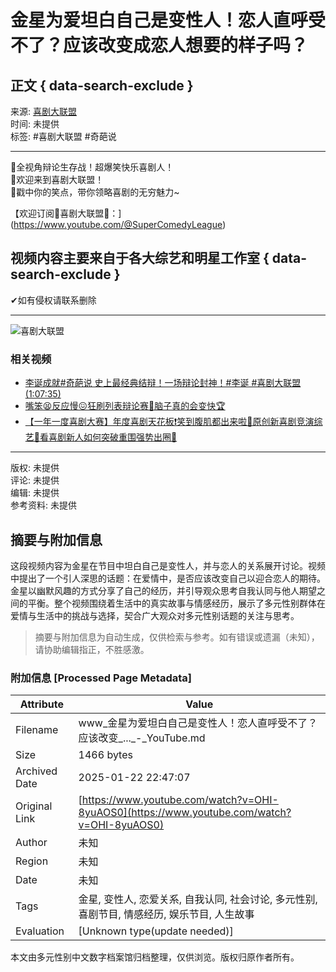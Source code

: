 # 金星为爱坦白自己是变性人！恋人直呼受不了？应该改变成恋人想要的样子吗？

## 正文 { data-search-exclude }


来源: [喜剧大联盟](https://www.youtube.com/channel/UCD0Bbhm9fsbhVbjP8ptx1bw)  
时间: 未提供  
标签: #喜剧大联盟 #奇葩说  

---

🎤全视角辩论生存战！超爆笑快乐喜剧人！  
🙌欢迎来到喜剧大联盟！  
🤣戳中你的笑点，带你领略喜剧的无穷魅力~

【欢迎订阅🤡喜剧大联盟🤡：](https://www.youtube.com/@SuperComedyLeague)  

## 视频内容主要来自于各大综艺和明星工作室   { data-search-exclude }
✔如有侵权请联系删除  

---  

![喜剧大联盟](https://i.ytimg.com/an/D0Bbhm9fsbhVbjP8ptx1bw/featured_channel.jpg?v=64903609)

### 相关视频
- [李诞成就#奇葩说 史上最经典结辩！一场辩论封神！#李诞 #喜剧大联盟 (1:07:35)](https://www.youtube.com/watch?v=a1ohw1V3MqA)
- [嘴笨😫反应慢😖狂刷列表辩论赛📢脑子真的会变快🏆](https://www.youtube.com/watch?v=9yxkTZsH65I&list=PL7qOmmwDRGD3N7jL3ncqHKJ8Jb8Rr6Mce)
- [【一年一度喜剧大赛】年度喜剧天花板❗️笑到腹肌都出来啦🥳原创新喜剧竞演综艺👀看喜剧新人如何突破重围强势出圈🤣](https://www.youtube.com/watch?v=dTOjG9339hE&list=PL7qOmmwDRGD0fRUdLvmheN_xHyXJjepXS)  

---  

版权: 未提供  
评论: 未提供  
编辑: 未提供  
参考资料: 未提供   
<!-- tcd_original_link https://www.youtube.com/watch?v=OHI-8yuAOS0 -->


## 摘要与附加信息

<!-- tcd_abstract -->
这段视频内容为金星在节目中坦白自己是变性人，并与恋人的关系展开讨论。视频中提出了一个引人深思的话题：在爱情中，是否应该改变自己以迎合恋人的期待。金星以幽默风趣的方式分享了自己的经历，并引导观众思考自我认同与他人期望之间的平衡。整个视频围绕着生活中的真实故事与情感经历，展示了多元性别群体在爱情与生活中的挑战与选择，契合广大观众对多元性别话题的关注与思考。
<!-- tcd_abstract_end -->

> 摘要与附加信息为自动生成，仅供检索与参考。如有错误或遗漏（未知），请协助编辑指正，不胜感激。

### 附加信息 [Processed Page Metadata]

| Attribute       | Value                                  |
|-----------------|----------------------------------------|
| Filename        | www_金星为爱坦白自己是变性人！恋人直呼受不了？应该改变_..._-_YouTube.md                             |
| Size            | 1466 bytes                           |
| Archived Date   | 2025-01-22 22:47:07                             |
| Original Link   | [https://www.youtube.com/watch?v=OHI-8yuAOS0](https://www.youtube.com/watch?v=OHI-8yuAOS0)                       |
| Author          | 未知                               |
| Region          | 未知                               |
| Date            | 未知                                 |
| Tags            | 金星, 变性人, 恋爱关系, 自我认同, 社会讨论, 多元性别, 喜剧节目, 情感经历, 娱乐节目, 人生故事                                 |
| Evaluation            | [Unknown type(update needed)]                                 |
<!-- tcd_table_end -->

本文由多元性别中文数字档案馆归档整理，仅供浏览。版权归原作者所有。
